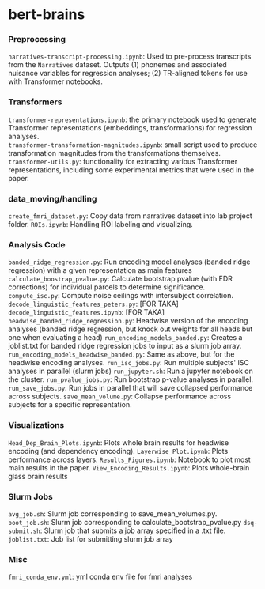 # bert-brains

### Preprocessing
`narratives-transcript-processing.ipynb`: Used to pre-process transcripts from the `Narratives` dataset. Outputs (1) phonemes and associated nuisance variables for regression analyses; (2) TR-aligned tokens for use with Transformer notebooks.

### Transformers
`transformer-representations.ipynb`: the primary notebook used to generate Transformer representations (embeddings, transformations) for regression analyses.  
`transformer-transformation-magnitudes.ipynb`: small script used to produce transformation magnitudes from the transformations themselves.  
`transformer-utils.py`: functionality for extracting various Transformer representations, including some experimental metrics that were used in the paper.  

### data_moving/handling
`create_fmri_dataset.py`: Copy data from narratives dataset into lab project folder. 
`ROIs.ipynb`: Handling ROI labeling and visualizing. 

### Analysis Code
`banded_ridge_regression.py`: Run encoding model analyses (banded ridge regression) with a given representation as main features 
`calculate_boostrap_pvalue.py`: Calculate bootstrap pvalue (with FDR corrections) for individual parcels to determine significance. 
`compute_isc.py`: Compute noise ceilings with intersubject correlation. 
`decode_linguistic_features_peters.py`: [FOR TAKA]
`decode_linguistic_features.ipynb`: [FOR TAKA]
`headwise_banded_ridge_regression.py`: Headwise version of the encoding analyses (banded ridge regression, but knock out weights for all heads but one when evaluating a head)
`run_encoding_models_banded.py`: Creates a joblist.txt for banded ridge regression jobs to input as a slurm job array. 
`run_encoding_models_headwise_banded.py`: Same as above, but for the headwise encoding analyses. 
`run_isc_jobs.py`: Run multiple subjects' ISC analyses in parallel (slurm jobs)
`run_jupyter.sh`: Run a jupyter notebook on the cluster. 
`run_pvalue_jobs.py`: Run bootstrap p-value analyses in parallel. 
`run_save_jobs.py`: Run jobs in parallel that will save collapsed performance across subjects. 
`save_mean_volume.py`: Collapse performance across subjects for a specific representation. 



### Visualizations
`Head_Dep_Brain_Plots.ipynb`: Plots whole brain results for headwise encoding (and dependency encoding).
`Layerwise_Plot.ipynb`: Plots performance across layers. 
`Results_Figures.ipynb`: Notebook to plot most main results in the paper. 
`View_Encoding_Results.ipynb`: Plots whole-brain glass brain results 

### Slurm Jobs
`avg_job.sh`: Slurm job corresponding to save_mean_volumes.py.
`boot_job.sh`: Slurm job corresponding to calculate_bootstrap_pvalue.py
`dsq-submit.sh`: Slurm job that submits a job array specified in a .txt file.
`joblist.txt`: Job list for submitting slurm job array


### Misc
`fmri_conda_env.yml`: yml conda env file for fmri analyses